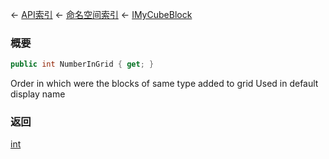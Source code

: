 ← [API索引](Api-Index) ← [命名空间索引](Namespace-Index) ← [IMyCubeBlock](VRage.Game.ModAPI.Ingame.IMyCubeBlock)

### 概要

```csharp
public int NumberInGrid { get; }
```

Order in which were the blocks of same type added to grid Used in default display name

### 返回

[int](https://docs.microsoft.com/en-us/dotnet/api/System.Int32?view=netframework-4.6)

